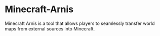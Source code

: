 # Minecraft-Arnis
Minecraft Arnis is a tool that allows players to seamlessly transfer world maps from external sources into Minecraft.
